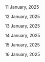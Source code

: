 11 January, 2025

12 January, 2025

13 January, 2025

14 January, 2025

15 January, 2025

16 January, 2025